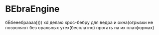 # BEbraEngine
бБбееебраааа)))) xd делаю крос-бебру для ведра и окна(огрызки не позволяют без оральных утех(бесплатно) прогать на их платформах)
